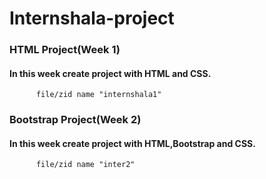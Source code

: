 # Internshala-project
### HTML Project(Week 1)
#### In this week create project with HTML and CSS.
          file/zid name "internshala1"
### Bootstrap Project(Week 2)
#### In this week create project with HTML,Bootstrap and CSS.
          file/zid name "inter2"
